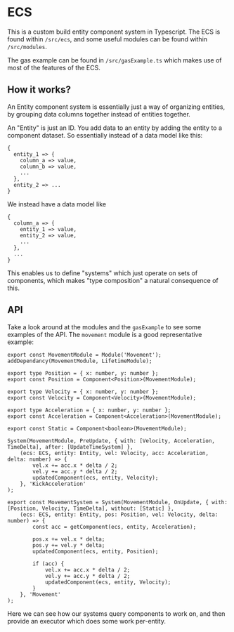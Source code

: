 
# ECS

This is a custom build entity component system in Typescript. The ECS is found within `/src/ecs`, and some useful modules can be found within `/src/modules`.

The gas example can be found in `/src/gasExample.ts` which makes use of most of the features of the ECS.

## How it works?

An Entity component system is essentially just a way of organizing entities, by grouping data columns together instead of entities together.

An "Entity" is just an ID. You add data to an entity by adding the entity to a component dataset. So essentially instead of a data model like this:

    {
      entity_1 => {
        column_a => value,
        column_b => value,
        ...
      },
      entity_2 => ...
    }

We instead have a data model like

    {
      column_a => {
        entity_1 => value,
        entity_2 => value,
        ...
      },
      ...
    }

This enables us to define "systems" which just operate on sets of components, which makes "type composition" a natural consequence of this.

## API

Take a look around at the modules and the `gasExample` to see some examples of the API. The `movement` module is a good representative example:

    export const MovementModule = Module('Movement');
    addDependancy(MovementModule, LifetimeModule);

    export type Position = { x: number, y: number };
    export const Position = Component<Position>(MovementModule);

    export type Velocity = { x: number, y: number };
    export const Velocity = Component<Velocity>(MovementModule);

    export type Acceleration = { x: number, y: number };
    export const Acceleration = Component<Acceleration>(MovementModule);

    export const Static = Component<boolean>(MovementModule);

    System(MovementModule, PreUpdate, { with: [Velocity, Acceleration, TimeDelta], after: [UpdateTimeSystem] },
        (ecs: ECS, entity: Entity, vel: Velocity, acc: Acceleration, delta: number) => {
            vel.x += acc.x * delta / 2;
            vel.y += acc.y * delta / 2;
            updatedComponent(ecs, entity, Velocity);
        }, 'KickAcceleration'
    );

    export const MovementSystem = System(MovementModule, OnUpdate, { with: [Position, Velocity, TimeDelta], without: [Static] }, 
        (ecs: ECS, entity: Entity, pos: Position, vel: Velocity, delta: number) => {
            const acc = getComponent(ecs, entity, Acceleration);

            pos.x += vel.x * delta;
            pos.y += vel.y * delta;
            updatedComponent(ecs, entity, Position);

            if (acc) {
                vel.x += acc.x * delta / 2;
                vel.y += acc.y * delta / 2;
                updatedComponent(ecs, entity, Velocity);
            }
        }, 'Movement'
    );

Here we can see how our systems query components to work on, and then provide an executor which does some work per-entity. 